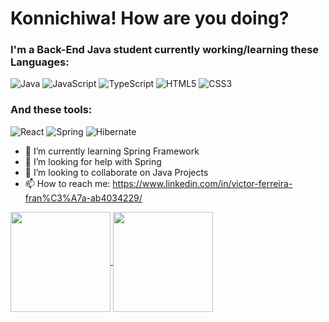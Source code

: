 # Konnichiwa! How are you doing?
### I'm a Back-End Java student currently working/learning these Languages:
![Java](https://img.shields.io/badge/-Java-blue?style=for-the-badge&color=8E2DE2&logo=Java&logoColor=white&labelColor=42454a)
![JavaScript](https://img.shields.io/badge/-JavaScript-blue?style=for-the-badge&color=8E2DE2&logo=JavaScript&logoColor=white&labelColor=42454a)
![TypeScript](https://img.shields.io/badge/-TypeScript-blue?style=for-the-badge&color=8E2DE2&logo=TypeScript&logoColor=white&labelColor=42454a)
![HTML5](https://img.shields.io/badge/-HTML5-blue?style=for-the-badge&color=8E2DE2&logo=HTML5&logoColor=white&labelColor=42454a)
![CSS3](https://img.shields.io/badge/-CSS3-blue?style=for-the-badge&color=8E2DE2&logo=CSS3&logoColor=white&labelColor=42454a)

### And these tools:
![React](https://img.shields.io/badge/-React-blue?style=for-the-badge&color=8E2DE2&logo=React&logoColor=white&labelColor=42454a)
![Spring](https://img.shields.io/badge/-Spring-blue?style=for-the-badge&color=8E2DE2&logo=Spring&logoColor=white&labelColor=42454a)
![Hibernate](https://img.shields.io/badge/-Hibernate-blue?style=for-the-badge&color=8E2DE2&logo=Hibernate&logoColor=white&labelColor=42454a)

- 🌱 I’m currently learning Spring Framework
- 🤔 I’m looking for help with Spring
- 👯 I’m looking to collaborate on Java Projects
- 📫 How to reach me: https://www.linkedin.com/in/victor-ferreira-fran%C3%A7a-ab4034229/

<a href="https://github.com/anuraghazra/github-readme-stats">
  <img height="160px" align="center" src="https://github-readme-stats.vercel.app/api?username=Polymatheia-BR&layout=compact&theme=midnight-purple&bg_color=141321" />
</a>
<a href="https://github.com/anuraghazra/convoychat">
  <img height="160px" align="center" src="https://github-readme-stats.vercel.app/api/top-langs/?username=Polymatheia-BR&layout=compact&theme=midnight-purple&bg_color=141321" />
</a>


<!--
**Polymatheia-BR/Polymatheia-BR** is a ✨ _special_ ✨ repository because its `README.md` (this file) appears on your GitHub profile.

Here are some ideas to get you started:

- 🔭 I’m currently working on ...
- 🌱 I’m currently learning ...
- 👯 I’m looking to collaborate on ...
- 🤔 I’m looking for help with ...
- 💬 Ask me about ...
- 📫 How to reach me: ...
- 😄 Pronouns: ...
- ⚡ Fun fact: ...
-->

